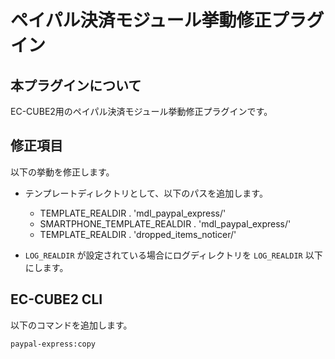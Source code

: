 ペイパル決済モジュール挙動修正プラグイン
==================================

本プラグインについて
-----------------

EC-CUBE2用のペイパル決済モジュール挙動修正プラグインです。


修正項目
-------

以下の挙動を修正します。

- テンプレートディレクトリとして、以下のパスを追加します。
    - TEMPLATE_REALDIR . 'mdl_paypal_express/'
    - SMARTPHONE_TEMPLATE_REALDIR . 'mdl_paypal_express/'
    - TEMPLATE_REALDIR . 'dropped_items_noticer/'

- `LOG_REALDIR` が設定されている場合にログディレクトリを `LOG_REALDIR` 以下にします。


EC-CUBE2 CLI
------------

以下のコマンドを追加します。

`paypal-express:copy`
